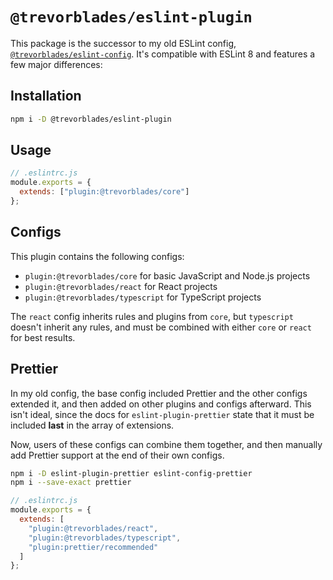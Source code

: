 # `@trevorblades/eslint-plugin`

This package is the successor to my old ESLint config, [`@trevorblades/eslint-config`](https://github.com/trevorblades/eslint-config). It's compatible with ESLint 8 and features a few major differences:

## Installation

```bash
npm i -D @trevorblades/eslint-plugin
```

## Usage

```js
// .eslintrc.js
module.exports = {
  extends: ["plugin:@trevorblades/core"]
};
```

## Configs

This plugin contains the following configs:

- `plugin:@trevorblades/core` for basic JavaScript and Node.js projects
- `plugin:@trevorblades/react` for React projects
- `plugin:@trevorblades/typescript` for TypeScript projects

The `react` config inherits rules and plugins from `core`, but `typescript` doesn't inherit any rules, and must be combined with either `core` or `react` for best results.

## Prettier

In my old config, the base config included Prettier and the other configs extended it, and then added on other plugins and configs afterward. This isn't ideal, since the docs for `eslint-plugin-prettier` state that it must be included **last** in the array of extensions.

Now, users of these configs can combine them together, and then manually add Prettier support at the end of their own configs.

```bash
npm i -D eslint-plugin-prettier eslint-config-prettier
npm i --save-exact prettier
```

```js
// .eslintrc.js
module.exports = {
  extends: [
    "plugin:@trevorblades/react",
    "plugin:@trevorblades/typescript",
    "plugin:prettier/recommended"
  ]
};
```

